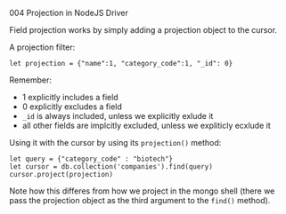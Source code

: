 004 Projection in NodeJS Driver

Field projection works by simply adding a projection object to the cursor.

A projection filter:

```
let projection = {"name":1, "category_code":1, "_id": 0}
```

Remember:

- 1 explicitly includes a field
- 0 explicitly excludes a field
- `_id` is always included, unless we explicitly exlude it
- all other fields are implcitly excluded, unless we expliticly ecxlude it

Using it with the cursor by using its `projection()` method:

```
let query = {"category_code" : "biotech"}
let cursor = db.collection('companies').find(query)
cursor.project(projection)
```

Note how this differes from how we project in the mongo shell (there we pass the projection object as the third argument to the `find()` method).


